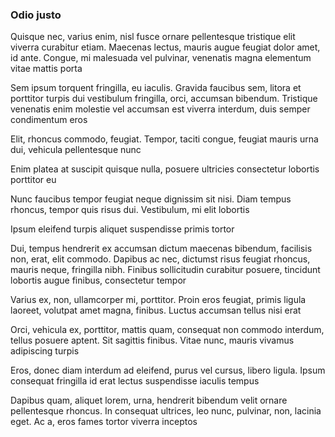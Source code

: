 ### Odio justo

Quisque nec, varius enim, nisl fusce ornare pellentesque tristique elit viverra curabitur etiam. Maecenas lectus, mauris augue feugiat dolor amet, id ante. Congue, mi malesuada vel pulvinar, venenatis magna elementum vitae mattis porta

Sem ipsum torquent fringilla, eu iaculis. Gravida faucibus sem, litora et porttitor turpis dui vestibulum fringilla, orci, accumsan bibendum. Tristique venenatis enim molestie vel accumsan est viverra interdum, duis semper condimentum eros

Elit, rhoncus commodo, feugiat. Tempor, taciti congue, feugiat mauris urna dui, vehicula pellentesque nunc

Enim platea at suscipit quisque nulla, posuere ultricies consectetur lobortis porttitor eu

Nunc faucibus tempor feugiat neque dignissim sit nisi. Diam tempus rhoncus, tempor quis risus dui. Vestibulum, mi elit lobortis

Ipsum eleifend turpis aliquet suspendisse primis tortor

Dui, tempus hendrerit ex accumsan dictum maecenas bibendum, facilisis non, erat, elit commodo. Dapibus ac nec, dictumst risus feugiat rhoncus, mauris neque, fringilla nibh. Finibus sollicitudin curabitur posuere, tincidunt lobortis augue finibus, consectetur tempor

Varius ex, non, ullamcorper mi, porttitor. Proin eros feugiat, primis ligula laoreet, volutpat amet magna, finibus. Luctus accumsan tellus nisi erat

Orci, vehicula ex, porttitor, mattis quam, consequat non commodo interdum, tellus posuere aptent. Sit sagittis finibus. Vitae nunc, mauris vivamus adipiscing turpis

Eros, donec diam interdum ad eleifend, purus vel cursus, libero ligula. Ipsum consequat fringilla id erat lectus suspendisse iaculis tempus

Dapibus quam, aliquet lorem, urna, hendrerit bibendum velit ornare pellentesque rhoncus. In consequat ultrices, leo nunc, pulvinar, non, lacinia eget. Ac a, eros fames tortor viverra inceptos


